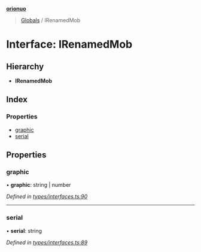 **[orionuo](../README.md)**

> [Globals](../globals.md) / IRenamedMob

# Interface: IRenamedMob

## Hierarchy

* **IRenamedMob**

## Index

### Properties

* [graphic](irenamedmob.md#graphic)
* [serial](irenamedmob.md#serial)

## Properties

### graphic

•  **graphic**: string \| number

*Defined in [types/interfaces.ts:90](https://github.com/msviha/orionuo/blob/253f44f/src/types/interfaces.ts#L90)*

___

### serial

•  **serial**: string

*Defined in [types/interfaces.ts:89](https://github.com/msviha/orionuo/blob/253f44f/src/types/interfaces.ts#L89)*
